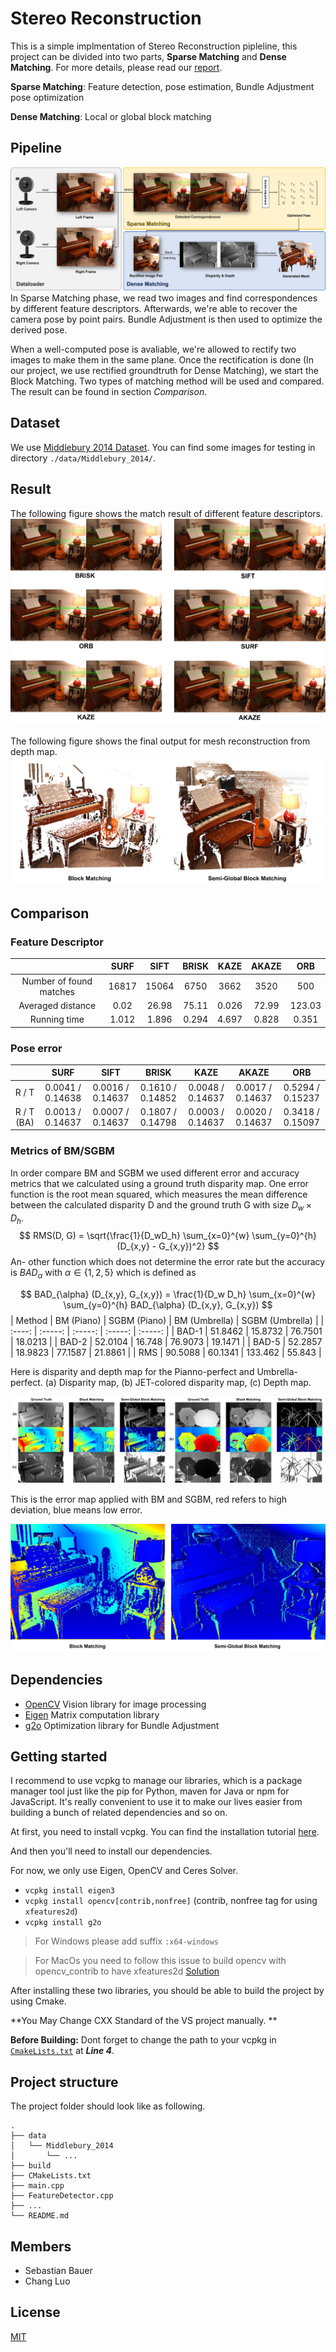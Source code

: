 # Stereo Reconstruction 

This is a simple implmentation of Stereo Reconstruction pipleline, this project can be divided into two parts, **Sparse Matching** and **Dense Matching**. For more details, please read our [report](docs/Stereo_Reconstruction_Comparison_And_Analysis_Report.pdf).

**Sparse Matching**: Feature detection, pose estimation, Bundle Adjustment pose optimization

**Dense Matching**: Local or global block matching

## Pipeline

![Pipeline](imgs/pipeline.jpg)
In Sparse Matching phase, we read two images and find correspondences by different feature descriptors. Afterwards, we're able to recover the camera pose by point pairs. Bundle Adjustment is then used to optimize the derived pose.

When a well-computed pose is avaliable, we're allowed to rectify two images to make them in the same plane. Once the rectification is done (In our project, we use rectified groundtruth for Dense Matching), we start the Block Matching. Two types of matching method will be used and compared. The result can be found in section *Comparison*. 


## Dataset 
We use [Middlebury 2014 Dataset](https://vision.middlebury.edu/stereo/data/scenes2014/). You can find some images for testing in directory `./data/Middlebury_2014/`. 

## Result 
The following figure shows the match result of different feature descriptors.
![Found Match](imgs/Piano_match-min.jpg)

The following figure shows the final output for mesh reconstruction from 
depth map.
![Reconstruction Mesh](imgs/reconstruction_result.jpg)

## Comparison

### Feature Descriptor

 |                         | SURF  | SIFT  | BRISK | KAZE  | AKAZE |  ORB   |
 | :---------------------: | :---: | :---: | :---: | :---: | :---: | :----: |
 | Number of found matches | 16817 | 15064 | 6750  | 3662  | 3520  |  500   |
 |    Averaged distance    | 0.02  | 26.98 | 75.11 | 0.026 | 72.99 | 123.03 |
 |      Running time       | 1.012 | 1.896 | 0.294 | 4.697 | 0.828 | 0.351  |

### Pose error
|            |       SURF       |       SIFT       |      BRISK       |       KAZE       |      AKAZE       |       ORB        |
| :--------: | :--------------: | :--------------: | :--------------: | :--------------: | :--------------: | :--------------: |
|   R / T    | 0.0041 / 0.14638 | 0.0016 / 0.14637 | 0.1610 / 0.14852 | 0.0048 / 0.14637 | 0.0017 / 0.14637 | 0.5294 / 0.15237 |
| R / T (BA) | 0.0013 / 0.14637 | 0.0007 / 0.14637 | 0.1807 / 0.14798 | 0.0003 / 0.14637 | 0.0020 / 0.14637 | 0.3418 / 0.15097 |

### Metrics of BM/SGBM
In order compare BM and SGBM we used different error
and accuracy metrics that we calculated using a ground truth
disparity map. One error function is the root mean squared, which measures the mean difference between the calculated
disparity D and the ground truth G with size $D_w \times D_h$. 
$$
RMS(D, G) = \sqrt{\frac{1}{D_wD_h} \sum_{x=0}^{w} \sum_{y=0}^{h} (D_{x,y} - G_{x,y})^2}
$$
An-
other function which does not determine the error rate but
the accuracy is $BAD_\alpha$ with $\alpha \in \{1,2,5\}$ which is defined
as

$$
    BAD_{\alpha} (D_{x,y}, G_{x,y}) = \frac{1}{D_w D_h} \sum_{x=0}^{w} \sum_{y=0}^{h} BAD_{\alpha} (D_{x,y}, G_{x,y})
$$
 | Method |   BM (Piano)   |  SGBM (Piano)  |   BM (Umbrella)   |  SGBM (Umbrella)  |
 | :----: | :-----: | :-----: | :-----: | :-----: |
 | BAD-1  | 51.8462 | 15.8732 | 76.7501 | 18.0213 |
 | BAD-2  | 52.0104 | 16.748  | 76.9073 | 19.1471 |
 | BAD-5  | 52.2857 | 18.9823 | 77.1587 | 21.8861 |
 |  RMS   | 90.5088 | 60.1341 | 133.462 | 55.843  |

Here is disparity and depth map for the Pianno-perfect and Umbrella-perfect. (a) Disparity map, (b) JET-colored disparity map, (c)
Depth map.

![ComparisonDisparityDepth](imgs/Piano_Umbrella_result-min.jpg)

This is the error map applied with BM and SGBM, red refers to high deviation, blue means low error.

![ErrorMap](imgs/error_map.jpg)
## Dependencies

- [OpenCV](https://opencv.org/) Vision library for image processing
- [Eigen](https://eigen.tuxfamily.org/index.php?title=Main_Page) Matrix computation library
- [g2o](https://github.com/RainerKuemmerle/g2o) Optimization library for Bundle Adjustment

## Getting started

I recommend to use vcpkg to manage our libraries, which is a package manager tool just like the pip for Python, maven for Java or npm for JavaScript. It's really convenient to use it to make our lives easier from building a bunch of related dependencies and so on. 

At first, you need to install vcpkg. You can find the installation tutorial [here](https://vcpkg.io/en/getting-started.html).

And then you'll need to install our dependencies.

For now, we only use Eigen, OpenCV and Ceres Solver.

- `vcpkg install eigen3`
- `vcpkg install opencv[contrib,nonfree]` (contrib, nonfree tag for using `xfeatures2d`)
- `vcpkg install g2o`

> For Windows please add suffix `:x64-windows`

> For MacOs you need to follow this issue to build opencv with opencv_contrib to have xfeatures2d [Solution](https://github.com/udacity/SFND_2D_Feature_Tracking/issues/3)


After installing these two libraries, you should be able to build the project by using Cmake.

**You May Change CXX Standard of the VS project manually. **

**Before Building:** Dont forget to change the path to your vcpkg in [`CmakeLists.txt`](CMakeLists.txt) at ***Line 4***.

## Project structure
The project folder should look like as following.
```
.
├── data
│   └── Middlebury_2014
│       └── ...
├── build
├── CMakeLists.txt
├── main.cpp
├── FeatureDetector.cpp
├── ...
└── README.md
```
## Members
- Sebastian Bauer 
- Chang Luo

## License
[MIT]()